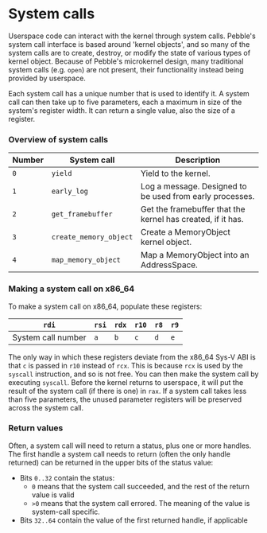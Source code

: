 # System calls
Userspace code can interact with the kernel through system calls. Pebble's system call interface is based around
'kernel objects', and so many of the system calls are to create, destroy, or modify the state of various types of
kernel object. Because of Pebble's microkernel design, many traditional system calls (e.g. `open`) are not present,
their functionality instead being provided by userspace.

Each system call has a unique number that is used to identify it. A system call can then take up to five
parameters, each a maximum in size of the system's register width. It can return a single value, also the size of
a register.

### Overview of system calls

| Number    | System call               | Description                                                     |
|-----------|---------------------------|-----------------------------------------------------------------|
| `0`       | `yield`                   | Yield to the kernel.                                            |
| `1`       | `early_log`               | Log a message. Designed to be used from early processes.        |
| `2`       | `get_framebuffer`         | Get the framebuffer that the kernel has created, if it has.     |
| `3`       | `create_memory_object`    | Create a MemoryObject kernel object.                            |
| `4`       | `map_memory_object`       | Map a MemoryObject into an AddressSpace.                        |

### Making a system call on x86_64
To make a system call on x86_64, populate these registers:

| `rdi`                 | `rsi` | `rdx` | `r10` | `r8`  | `r9`  |
|-----------------------|-------|-------|-------|-------|-------|
| System call number    | `a`   | `b`   | `c`   | `d`   | `e`   |

The only way in which these registers deviate from the x86_64 Sys-V ABI is that `c` is passed in `r10` instead
of `rcx`. This is because `rcx` is used by the `syscall` instruction, and so is not free.
You can then make the system call by executing `syscall`. Before the kernel returns to userspace, it will put the
result of the system call (if there is one) in `rax`. If a system call takes less than five parameters, the unused
parameter registers will be preserved across the system call.

### Return values
Often, a system call will need to return a status, plus one or more handles. The first handle a system call needs to
return (often the only handle returned) can be returned in the upper bits of the status value:
* Bits `0..32` contain the status:
    - `0` means that the system call succeeded, and the rest of the return value is valid
    - `>0` means that the system call errored. The meaning of the value is system-call specific.
* Bits `32..64` contain the value of the first returned handle, if applicable
